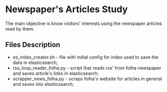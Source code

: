 # Newspaper's Articles Study

The main objective is know visitors' interests using the newspaper articles read by them.

## Files Description
* es_index_creator.sh - file with initial config for index used to save the data in elasticsearch;
* rss_loop_reader_folha.py - script that reads rss' from folha newspaper and saves article's links in elasticsearch;
* scrapper_news_folha.py - scraps folha's website for articles in general and saves into elasticsearch;
